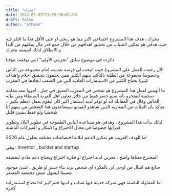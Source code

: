 ```yaml
---
title: "محرك"
date: 2024-03-05T11:25:30+01:00
draft: false
author: "othman"
---
```


محرك ، هدف هدا المشروع اجتماعي اكتر مما هو ربحي او على الأقل هدا ما افكر فيه حيت هدفي هو تمكين الشباب من تحقيق اهدافهم من خلال جمع قدر مال يمكنهم من البدأ و الانطلاق لدلك اسميته محرك

دكرت في موضوع سابق "تجربتي الأولى" انني توقفت مؤقتا

الآن رجعت للعمل على المشروع حيت اتيحت لي فرصة تقديمه امام مجموعة من الناس وخصوصا مجموعة من الطلبة بالتأكيد بينهم الكتير ممن يحلمون بتحقيق احلام واهداف كبيرة تحتاج الكتير من الاستتمارات المادية التي من الصعب ايجادها في المغرب

ما ألهمني لعمل هدا المشروع هو شخص في المغرب العميق في جبل ، أجروا معه مقابلة صحفية ليفتخرو بأنه صنع جسر فقط من خلال تعاون اهل القرية البسطاء ومن ماله الخاص وقال في المقابلة انه لو توفر لديه استتمار اكبر كان ليقوم بعمل اعظم بكتير .. متأكد بأن المئات من المغاربة الدين شاهدو الفيديو سيساعدون هدا الشخص من بينهم انا شخصيا ولو فقط بشيئ قليل

لدلك بدأت هدا المشروع ، وهدفي هو مساعدة الناس الطموحة في تطوير البلاد وتطوير قدراتها خصوصا في مجال الاختراع و الابتكار و الشركات الناشئة

اما الهدف القريب هو تمكين الدعم لتلاتة اختصاصات مختلفة بحلول عام 2026

وهي :
inventor , builder and startup

المخترع معناها واضح . مغربي لديه اختراع او فكرة اختراع ويحتاج دعم مادي لتحقيقه

صانع هم امتال من اوحى لي بالفكرة اي شخص يريد بناء جسر او طريق.. شيئ موجود مسبقا ليسهل عيش مجتمعه المصغر

اما المقاولة الناشئة فهي شركة حديتة فيها شباب و لديها حلم كبير لدا تحتاج استتمارات كتيرة
